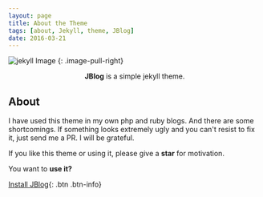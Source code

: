 ```yaml
---
layout: page
title: About the Theme
tags: [about, Jekyll, theme, JBlog]
date: 2016-03-21
---
```


![jekyll Image](https://github.com/mz-17/mz/blob/master/qf.png)
{: .image-pull-right}

<center><b>JBlog</b> is a simple jekyll theme.</center>

## About

I have used this theme in my own php and ruby blogs. And there are some shortcomings. If something looks extremely ugly and you can't resist to fix it, just send me a PR. I will be grateful.


If you like this theme or using it, please give a **star** for motivation.

You want to **use it?**      

[Install JBlog](https://github.com/alperenbozkurt/JBlog){: .btn .btn-info}

